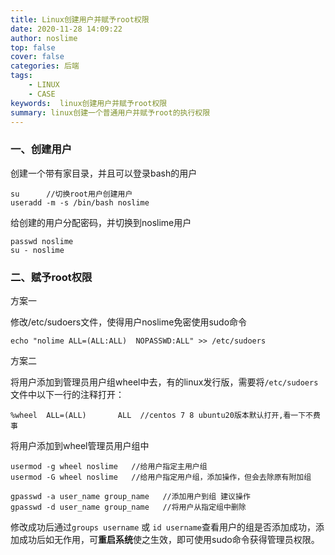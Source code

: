 ```yaml
---
title: Linux创建用户并赋予root权限
date: 2020-11-28 14:09:22
author: noslime
top: false
cover: false
categories: 后端
tags: 
	- LINUX
	- CASE
keywords:  linux创建用户并赋予root权限
summary: linux创建一个普通用户并赋予root的执行权限
---
```


###  一、创建用户

创建一个带有家目录，并且可以登录bash的用户

```shell
su		//切换root用户创建用户
useradd -m -s /bin/bash noslime	
```

给创建的用户分配密码，并切换到noslime用户

```shell
passwd noslime
su - noslime
```

### 二、赋予root权限

方案一

修改/etc/sudoers文件，使得用户noslime免密使用sudo命令

```shell
echo "nolime ALL=(ALL:ALL)  NOPASSWD:ALL" >> /etc/sudoers
```

方案二

将用户添加到管理员用户组wheel中去，有的linux发行版，需要将`/etc/sudoers`文件中以下一行的注释打开：

```shell
%wheel  ALL=(ALL)       ALL  //centos 7 8 ubuntu20版本默认打开,看一下不费事
```

将用户添加到wheel管理员用户组中

```shell
usermod -g wheel noslime   //给用户指定主用户组
usermod -G wheel noslime   //给用户指定用户组，添加操作，但会去除原有附加组

gpasswd -a user_name group_name   //添加用户到组 建议操作
gpasswd -d user_name group_name   //将用户从指定组中删除
```

修改成功后通过`groups username` 或 `id username`查看用户的组是否添加成功，添加成功后如无作用，可**重启系统**使之生效，即可使用sudo命令获得管理员权限。

